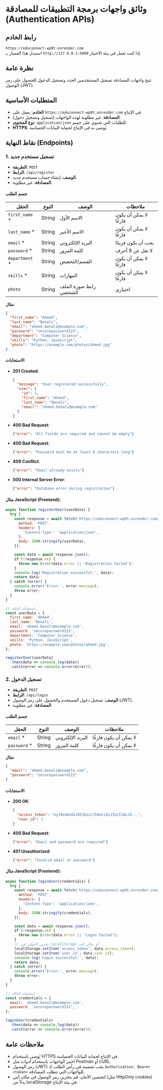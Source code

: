 # وثائق واجهات برمجة التطبيقات للمصادقة (Authentication APIs)

## رابط الخادم
`https://educonnect-wp9t.onrender.com`  
استبدل هذا المسار بـ `http://127.0.0.1:5000` إذا كنت تعمل في بيئة الاختبار.

## نظرة عامة
تتيح واجهات المصادقة تسجيل المستخدمين الجدد وتسجيل الدخول للحصول على رمز الوصول (JWT).

## المتطلبات الأساسية
- **الخادم**: يعمل على `https://educonnect-wp9t.onrender.com` في الإنتاج.
- **المصادقة**: غير مطلوبة لهذه الواجهات (تسجيل وتسجيل دخول).
- **نوع المحتوى**: `application/json` للطلبات التي تحتوي على جسم.
- **HTTPS**: يُوصى به في الإنتاج لحماية البيانات الحساسة.

## نقاط النهاية (Endpoints)

### 1. تسجيل مستخدم جديد
- **الطريقة**: `POST`
- **الرابط**: `/api/register`
- **الوصف**: إنشاء حساب مستخدم جديد.
- **المصادقة**: غير مطلوبة.

#### جسم الطلب
| الحقل          | النوع   | الوصف                     | ملاحظات                     |
|----------------|---------|---------------------------|-----------------------------|
| `first_name` * | String  | الاسم الأول              | لا يمكن أن يكون فارغًا      |
| `last_name` *  | String  | الاسم الأخير             | لا يمكن أن يكون فارغًا      |
| `email` *      | String  | البريد الإلكتروني        | يجب أن يكون فريدًا         |
| `password` *   | String  | كلمة المرور              | لا تقل عن 8 أحرف           |
| `department` * | String  | القسم/التخصص             | لا يمكن أن يكون فارغًا      |
| `skills` *     | String  | المهارات                 | لا يمكن أن يكون فارغًا      |
| `photo`        | String  | رابط صورة الملف الشخصي   | اختياري                   |

**مثال**:
```json
{
  "first_name": "Ahmed",
  "last_name": "Benali",
  "email": "ahmed.benali@example.com",
  "password": "securepassword123",
  "department": "Computer Science",
  "skills": "Python, JavaScript",
  "photo": "https://example.com/photos/ahmed.jpg"
}
```

#### الاستجابات
- **201 Created**:
  ```json
  {
    "message": "User registered successfully",
    "user": {
      "id": 1,
      "first_name": "Ahmed",
      "last_name": "Benali",
      "email": "ahmed.benali@example.com"
    }
  }
  ```
- **400 Bad Request**:
  ```json
  {"error": "All fields are required and cannot be empty"}
  ```
- **400 Bad Request**:
  ```json
  {"error": "Password must be at least 8 characters long"}
  ```
- **409 Conflict**:
  ```json
  {"error": "Email already exists"}
  ```
- **500 Internal Server Error**:
  ```json
  {"error": "Database error during registration"}
  ```

#### مثال JavaScript (Frontend):
```javascript
async function registerUser(userData) {
  try {
    const response = await fetch('https://educonnect-wp9t.onrender.com/api/register', {
      method: 'POST',
      headers: {
        'Content-Type': 'application/json',
      },
      body: JSON.stringify(userData),
    });

    const data = await response.json();
    if (!response.ok) {
      throw new Error(data.error || 'Registration failed');
    }
    console.log('Registration successful:', data);
    return data;
  } catch (error) {
    console.error('Error:', error.message);
    throw error;
  }
}

// استخدام الدالة
const userData = {
  first_name: 'Ahmed',
  last_name: 'Benali',
  email: 'ahmed.benali@example.com',
  password: 'securepassword123',
  department: 'Computer Science',
  skills: 'Python, JavaScript',
  photo: 'https://example.com/photos/ahmed.jpg',
};

registerUser(userData)
  .then(data => console.log(data))
  .catch(error => console.error(error));
```

### 2. تسجيل الدخول
- **الطريقة**: `POST`
- **الرابط**: `/api/login`
- **الوصف**: تسجيل دخول المستخدم والحصول على رمز الوصول (JWT).
- **المصادقة**: غير مطلوبة.

#### جسم الطلب
| الحقل        | النوع   | الوصف                     | ملاحظات                     |
|--------------|---------|---------------------------|-----------------------------|
| `email` *    | String  | البريد الإلكتروني        | لا يمكن أن يكون فارغًا      |
| `password` * | String  | كلمة المرور              | لا يمكن أن يكون فارغًا      |

**مثال**:
```json
{
  "email": "ahmed.benali@example.com",
  "password": "securepassword123"
}
```

#### الاستجابات
- **200 OK**:
  ```json
  {
    "access_token": "eyJ0eXAiOiJKV1QiLCJhbGciOiJIUzI1NiJ9...",
    "user_id": 1
  }
  ```
- **400 Bad Request**:
  ```json
  {"error": "Email and password are required"}
  ```
- **401 Unauthorized**:
  ```json
  {"error": "Invalid email or password"}
  ```

#### مثال JavaScript (Frontend):
```javascript
async function loginUser(credentials) {
  try {
    const response = await fetch('https://educonnect-wp9t.onrender.com/api/login', {
      method: 'POST',
      headers: {
        'Content-Type': 'application/json',
      },
      body: JSON.stringify(credentials),
    });

    const data = await response.json();
    if (!response.ok) {
      throw new Error(data.error || 'Login failed');
    }
    // تخزين التوكن في localStorage أو مكان آخر
    localStorage.setItem('access_token', data.access_token);
    localStorage.setItem('user_id', data.user_id);
    console.log('Login successful:', data);
    return data;
  } catch (error) {
    console.error('Error:', error.message);
    throw error;
  }
}

// استخدام الدالة
const credentials = {
  email: 'ahmed.benali@example.com',
  password: 'securepassword123',
};

loginUser(credentials)
  .then(data => console.log(data))
  .catch(error => console.error(error));
```

## ملاحظات عامة
- يُوصى باستخدام HTTPS في الإنتاج لحماية البيانات الحساسة.
- اختبر الواجهات باستخدام أدوات مثل Postman أو cURL.
- رمز الوصول (JWT) يجب تضمينه في رأس الطلب كـ `Authorization: Bearer <token>` للواجهات التي تتطلب المصادقة.
- لتحسين الأمان، قم بتخزين رمز الوصول في مكان آمن (مثل HttpOnly cookies) بدلاً من localStorage في بيئة الإنتاج.
